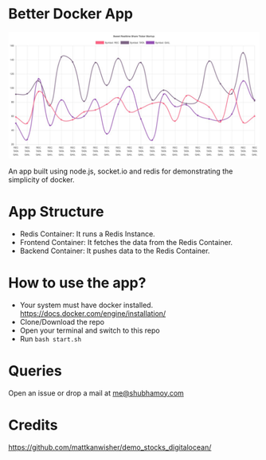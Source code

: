 # Better Docker App
![Better Docker App](screenshot.jpg)

An app built using node.js, socket.io and redis for demonstrating the simplicity of docker. 

# App Structure
* Redis Container: It runs a Redis Instance.
* Frontend Container: It fetches the data from the Redis Container.
* Backend Container: It pushes data to the Redis Container.

# How to use the app?
* Your system must have docker installed. https://docs.docker.com/engine/installation/
* Clone/Download the repo 
* Open your terminal and switch to this repo 
* Run `bash start.sh`

# Queries
Open an issue or drop a mail at me@shubhamoy.com

# Credits
https://github.com/mattkanwisher/demo_stocks_digitalocean/
